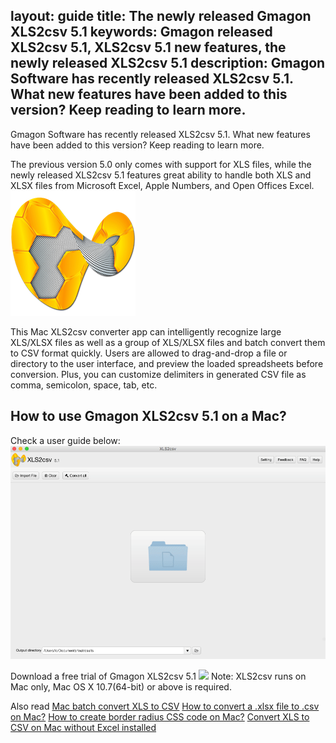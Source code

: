 layout: guide
title: The newly released Gmagon XLS2csv 5.1 
keywords: Gmagon released XLS2csv 5.1, XLS2csv 5.1 new features, the newly released XLS2csv 5.1
description: Gmagon Software has recently released XLS2csv 5.1. What new features have been added to this version? Keep reading to learn more. 
---
Gmagon Software has recently released XLS2csv 5.1. What new features have been added to this version? Keep reading to learn more. 

The previous version 5.0 only comes with support for XLS files, while the newly released XLS2csv 5.1 features great ability to handle both XLS and XLSX files from Microsoft Excel, Apple Numbers, and Open Offices Excel. 
![](../../products/store/xls2csv/images/logo/logo_200x200.png)

This Mac XLS2csv converter app can intelligently recognize large XLS/XLSX files as well as a group of XLS/XLSX files and batch convert them to CSV format quickly. Users are allowed to drag-and-drop a file or directory to the user interface, and preview the loaded spreadsheets before conversion. Plus, you can customize delimiters in generated CSV file as comma, semicolon, space, tab, etc. 
## How to use Gmagon XLS2csv 5.1 on a Mac? 
Check a user guide below: 
![](../../products/store/xls2csv/images/screens/xls2csv.gif)

Download a free trial of Gmagon XLS2csv 5.1
<a href="https://gmagon.com/products/store/xls2csv/" target="_blank" rel="nofollow me noopener noreferrer" ><img src="https://gmagon.com/asset/images/free-download.png" /></a>
Note: XLS2csv runs on Mac only, Mac OS X 10.7(64-bit) or above is required. 

Also read 
<a href="https://gmagon.com/guide/mac-batch-convert-xls-to-csv.html" target="_blank" rel="nofollow me noopener noreferrer" >Mac batch convert XLS to CSV</a>
<a href="https://gmagon.com/guide/how-to-convert-a-xlsx-file-to-csv-on-mac.html" target="_blank" rel="nofollow me noopener noreferrer" >How to convert a .xlsx file to .csv on Mac?</a>
<a href="https://gmagon.com/guide/create-border-radius-css-mac.html" target="_blank" rel="nofollow me noopener noreferrer" >How to create border radius CSS code on Mac?</a>
<a href="https://gmagon.com/guide/convert-xls-on-mac-without-excel.html" target="_blank" rel="nofollow me noopener noreferrer" >Convert XLS to CSV on Mac without Excel installed</a>
